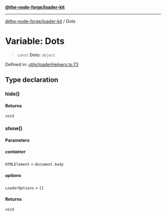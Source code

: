 [**@the-node-forge/loader-kit**](../README.md)

---

[@the-node-forge/loader-kit](../globals.md) / Dots

# Variable: Dots

> `const` **Dots**: `object`

Defined in:
[utils/loaderHelpers.ts:73](https://github.com/The-Node-Forge/loader-kit/blob/1145f50a67a91801f92275bbcccb06a23e0f3095/src/utils/loaderHelpers.ts#L73)

## Type declaration

### hide()

#### Returns

`void`

### show()

#### Parameters

##### container

`HTMLElement` = `document.body`

##### options

`LoaderOptions` = `{}`

#### Returns

`void`
